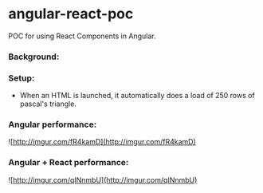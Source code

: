 # angular-react-poc
POC for using React Components in Angular.

### Background:

### Setup:
- When an HTML is launched, it automatically does a load of 250 rows of pascal's triangle.

### Angular performance:

![http://imgur.com/fR4kamD](http://imgur.com/fR4kamD)

### Angular + React performance:

![http://imgur.com/qINnmbU](http://imgur.com/qINnmbU)
